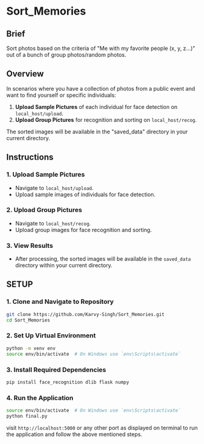 # Sort_Memories

## Brief

Sort photos based on the criteria of "Me with my favorite people (x, y, z...)" out of a bunch of group photos/random photos.

## Overview

In scenarios where you have a collection of photos from a public event and want to find yourself or specific individuals:

1. **Upload Sample Pictures** of each individual for face detection on `local_host/upload`.
2. **Upload Group Pictures** for recognition and sorting on `local_host/recog`.

The sorted images will be available in the "saved_data" directory in your current directory.

## Instructions

### 1. Upload Sample Pictures

- Navigate to `local_host/upload`.
- Upload sample images of individuals for face detection.

### 2. Upload Group Pictures

- Navigate to `local_host/recog`.
- Upload group images for face recognition and sorting.

### 3. View Results

- After processing, the sorted images will be available in the `saved_data` directory within your current directory.

## SETUP

### 1. Clone and Navigate to Repository
```bash
git clone https://github.com/Karvy-Singh/Sort_Memories.git
cd Sort_Memories
```
### 2. Set Up Virtual Environment
```bash
python -m venv env
source env/bin/activate  # On Windows use `env\Scripts\activate`
```
### 3. Install Required Dependencies
```bash
pip install face_recognition dlib flask numpy
```
### 4. Run the Application
```bash
source env/bin/activate  # On Windows use `env\Scripts\activate`
python final.py
```
visit ```http://localhost:5000``` or any other port as displayed on terminal to run the application and follow the above mentioned steps.


